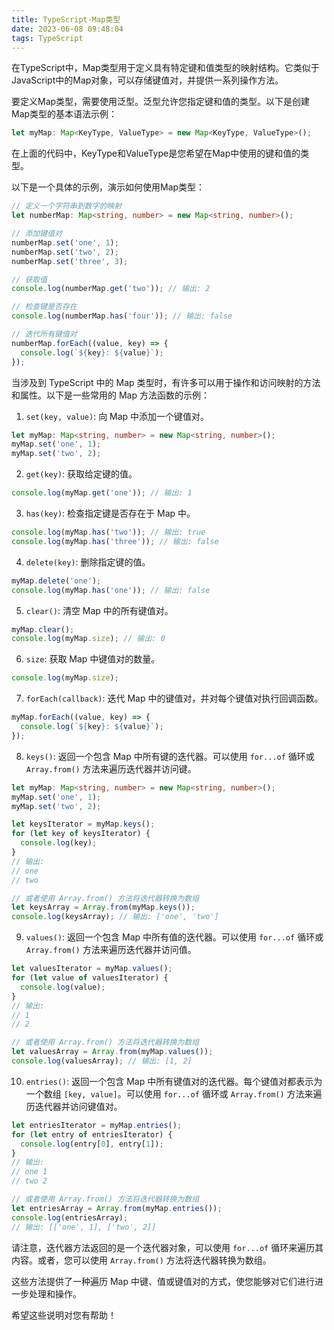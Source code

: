 ```yaml
---
title: TypeScript-Map类型
date: 2023-06-08 09:48:04
tags: TypeScript
---
```



在TypeScript中，Map类型用于定义具有特定键和值类型的映射结构。它类似于JavaScript中的Map对象，可以存储键值对，并提供一系列操作方法。

要定义Map类型，需要使用泛型。泛型允许您指定键和值的类型。以下是创建Map类型的基本语法示例：

```typescript
let myMap: Map<KeyType, ValueType> = new Map<KeyType, ValueType>();
```

在上面的代码中，KeyType和ValueType是您希望在Map中使用的键和值的类型。

以下是一个具体的示例，演示如何使用Map类型：

```typescript
// 定义一个字符串到数字的映射
let numberMap: Map<string, number> = new Map<string, number>();

// 添加键值对
numberMap.set('one', 1);
numberMap.set('two', 2);
numberMap.set('three', 3);

// 获取值
console.log(numberMap.get('two')); // 输出: 2

// 检查键是否存在
console.log(numberMap.has('four')); // 输出: false

// 迭代所有键值对
numberMap.forEach((value, key) => {
  console.log(`${key}: ${value}`);
});
```



当涉及到 TypeScript 中的 Map 类型时，有许多可以用于操作和访问映射的方法和属性。以下是一些常用的 Map 方法函数的示例：

1. `set(key, value)`: 向 Map 中添加一个键值对。
```typescript
let myMap: Map<string, number> = new Map<string, number>();
myMap.set('one', 1);
myMap.set('two', 2);
```

2. `get(key)`: 获取给定键的值。
```typescript
console.log(myMap.get('one')); // 输出: 1
```

3. `has(key)`: 检查指定键是否存在于 Map 中。
```typescript
console.log(myMap.has('two')); // 输出: true
console.log(myMap.has('three')); // 输出: false
```

4. `delete(key)`: 删除指定键的值。
```typescript
myMap.delete('one');
console.log(myMap.has('one')); // 输出: false
```

5. `clear()`: 清空 Map 中的所有键值对。
```typescript
myMap.clear();
console.log(myMap.size); // 输出: 0
```

6. `size`: 获取 Map 中键值对的数量。
```typescript
console.log(myMap.size);
```

7. `forEach(callback)`: 迭代 Map 中的键值对，并对每个键值对执行回调函数。
```typescript
myMap.forEach((value, key) => {
  console.log(`${key}: ${value}`);
});
```

8. `keys()`: 返回一个包含 Map 中所有键的迭代器。可以使用 `for...of` 循环或 `Array.from()` 方法来遍历迭代器并访问键。
```typescript
let myMap: Map<string, number> = new Map<string, number>();
myMap.set('one', 1);
myMap.set('two', 2);

let keysIterator = myMap.keys();
for (let key of keysIterator) {
  console.log(key);
}
// 输出:
// one
// two

// 或者使用 Array.from() 方法将迭代器转换为数组
let keysArray = Array.from(myMap.keys());
console.log(keysArray); // 输出: ['one', 'two']
```

9. `values()`: 返回一个包含 Map 中所有值的迭代器。可以使用 `for...of` 循环或 `Array.from()` 方法来遍历迭代器并访问值。
```typescript
let valuesIterator = myMap.values();
for (let value of valuesIterator) {
  console.log(value);
}
// 输出:
// 1
// 2

// 或者使用 Array.from() 方法将迭代器转换为数组
let valuesArray = Array.from(myMap.values());
console.log(valuesArray); // 输出: [1, 2]
```

10. `entries()`: 返回一个包含 Map 中所有键值对的迭代器。每个键值对都表示为一个数组 `[key, value]`。可以使用 `for...of` 循环或 `Array.from()` 方法来遍历迭代器并访问键值对。
```typescript
let entriesIterator = myMap.entries();
for (let entry of entriesIterator) {
  console.log(entry[0], entry[1]);
}
// 输出:
// one 1
// two 2

// 或者使用 Array.from() 方法将迭代器转换为数组
let entriesArray = Array.from(myMap.entries());
console.log(entriesArray);
// 输出: [['one', 1], ['two', 2]]
```

请注意，迭代器方法返回的是一个迭代器对象，可以使用 `for...of` 循环来遍历其内容。或者，您可以使用 `Array.from()` 方法将迭代器转换为数组。

这些方法提供了一种遍历 Map 中键、值或键值对的方式，使您能够对它们进行进一步处理和操作。

希望这些说明对您有帮助！


